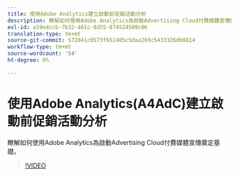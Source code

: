 ```yaml
---
title: 使用Adobe Analytics建立啟動前促銷活動分析
description: 瞭解如何使用Adobe Analytics為啟動Advertising Cloud付費媒體宣傳奠定基礎。
exl-id: a19e4ccb-7b32-461c-8d55-874524509c06
translation-type: tm+mt
source-git-commit: 572041c0573f651405c5daa269c5433326db0814
workflow-type: tm+mt
source-wordcount: '54'
ht-degree: 0%

---
```


# 使用Adobe Analytics(A4AdC)建立啟動前促銷活動分析

瞭解如何使用Adobe Analytics為啟動Advertising Cloud付費媒體宣傳奠定基礎。

>[!VIDEO](https://video.tv.adobe.com/v/33501)
